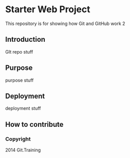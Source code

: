 # Starter Web Project

This repository is for showing how Git and GitHub work 2

## Introduction

GIt repo stuff

## Purpose
purpose stuff

## Deployment
deployment stuff

## How to contribute

### Copyright

2014 Git.Training